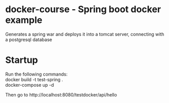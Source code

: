 # docker-course - Spring boot docker example
Generates a spring war and deploys it into a tomcat server, connecting with a postgresql database

# Startup
Run the following commands:\
docker build -t test-spring .\
docker-compose up -d

Then go to http://localhost:8080/testdocker/api/hello



